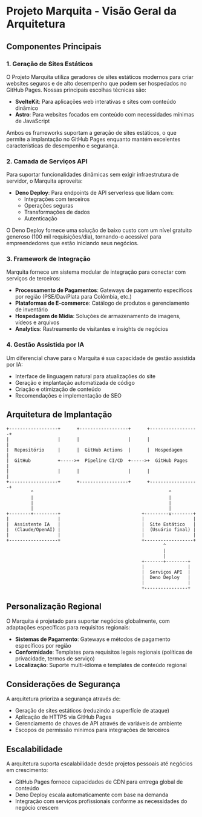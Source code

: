 # Projeto Marquita - Visão Geral da Arquitetura

## Componentes Principais

### 1. Geração de Sites Estáticos

O Projeto Marquita utiliza geradores de sites estáticos modernos para criar websites seguros e de alto desempenho que podem ser hospedados no GitHub Pages. Nossas principais escolhas técnicas são:

- **SvelteKit**: Para aplicações web interativas e sites com conteúdo dinâmico
- **Astro**: Para websites focados em conteúdo com necessidades mínimas de JavaScript

Ambos os frameworks suportam a geração de sites estáticos, o que permite a implantação no GitHub Pages enquanto mantém excelentes características de desempenho e segurança.

### 2. Camada de Serviços API

Para suportar funcionalidades dinâmicas sem exigir infraestrutura de servidor, o Marquita aproveita:

- **Deno Deploy**: Para endpoints de API serverless que lidam com:
  - Integrações com terceiros
  - Operações seguras
  - Transformações de dados
  - Autenticação

O Deno Deploy fornece uma solução de baixo custo com um nível gratuito generoso (100 mil requisições/dia), tornando-o acessível para empreendedores que estão iniciando seus negócios.

### 3. Framework de Integração

Marquita fornece um sistema modular de integração para conectar com serviços de terceiros:

- **Processamento de Pagamentos**: Gateways de pagamento específicos por região (PSE/DaviPlata para Colômbia, etc.)
- **Plataformas de E-commerce**: Catálogo de produtos e gerenciamento de inventário
- **Hospedagem de Mídia**: Soluções de armazenamento de imagens, vídeos e arquivos
- **Analytics**: Rastreamento de visitantes e insights de negócios

### 4. Gestão Assistida por IA

Um diferencial chave para o Marquita é sua capacidade de gestão assistida por IA:

- Interface de linguagem natural para atualizações do site
- Geração e implantação automatizada de código
- Criação e otimização de conteúdo
- Recomendações e implementação de SEO

## Arquitetura de Implantação

```
+------------------+      +------------------+      +------------------+
|                  |      |                  |      |                  |
|  Repositório     |      |  GitHub Actions  |      |  Hospedagem      |
|  GitHub          +----->+  Pipeline CI/CD  +----->+  GitHub Pages    |
|                  |      |                  |      |                  |
+------------------+      +------------------+      +------------------+
         ^                                                  ^
         |                                                  |
         |                                                  |
         |                                                  |
+--------+---------+                              +---------v--------+
|                  |                              |                  |
|  Assistente IA   |                              |  Site Estático   |
|  (Claude/OpenAI) |                              |  (Usuário final) |
|                  |                              |                  |
+------------------+                              +------------------+
                                                          ^
                                                          |
                                                          |
                                                  +-------+--------+
                                                  |                |
                                                  |  Serviços API  |
                                                  |  Deno Deploy   |
                                                  |                |
                                                  +----------------+
```

## Personalização Regional

O Marquita é projetado para suportar negócios globalmente, com adaptações específicas para requisitos regionais:

- **Sistemas de Pagamento**: Gateways e métodos de pagamento específicos por região
- **Conformidade**: Templates para requisitos legais regionais (políticas de privacidade, termos de serviço)
- **Localização**: Suporte multi-idioma e templates de conteúdo regional

## Considerações de Segurança

A arquitetura prioriza a segurança através de:

- Geração de sites estáticos (reduzindo a superfície de ataque)
- Aplicação de HTTPS via GitHub Pages
- Gerenciamento de chaves de API através de variáveis de ambiente
- Escopos de permissão mínimos para integrações de terceiros

## Escalabilidade

A arquitetura suporta escalabilidade desde projetos pessoais até negócios em crescimento:

- GitHub Pages fornece capacidades de CDN para entrega global de conteúdo
- Deno Deploy escala automaticamente com base na demanda
- Integração com serviços profissionais conforme as necessidades do negócio crescem
